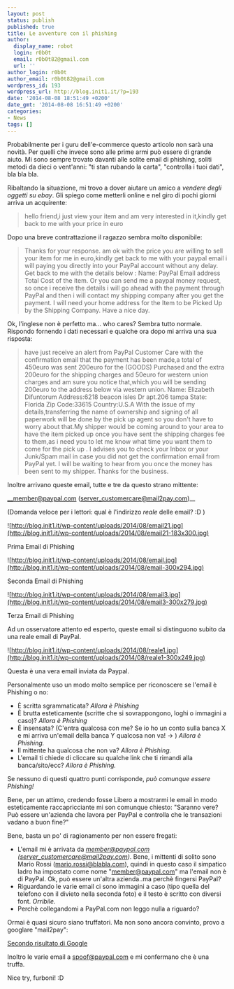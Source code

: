 ```yaml
---
layout: post
status: publish
published: true
title: Le avventure con il phishing
author:
  display_name: robot
  login: r0b0t
  email: r0b0t82@gmail.com
  url: ''
author_login: r0b0t
author_email: r0b0t82@gmail.com
wordpress_id: 193
wordpress_url: http://blog.init1.it/?p=193
date: '2014-08-08 18:51:49 +0200'
date_gmt: '2014-08-08 16:51:49 +0200'
categories:
- News
tags: []
---
```

Probabilmente per i guru dell'e-commerce questo articolo non sarà una novità. Per quelli che invece sono alle prime armi può essere di grande aiuto. Mi sono sempre trovato davanti alle solite email di phishing, soliti metodi da dieci o vent'anni: "ti stan rubando la carta", "controlla i tuoi dati", bla bla bla.

Ribaltando la situazione, mi trovo a dover aiutare un amico a *vendere degli oggetti su ebay*. Gli spiego come metterli online e nel giro di pochi giorni arriva un acquirente:

> hello friend,i just view your item and am very interested in it,kindly get back to me with your price in euro

Dopo una breve contrattazione il ragazzo sembra molto disponibile:

> Thanks for your response. am ok with the price you are willing to sell your item for me in euro,kindly get back to me with your paypal email  i will paying you
> directly into your PayPal account without any delay. Get back to me with
> the details below :
> Name:
> PayPal Email address
> Total Cost of the item.
> Or you can send me a paypal money request, so once i receive the details i
> will go ahead with the payment through PayPal and then i will contact my
> shipping company after you get the payment. I will need your home address
> for the Item to be Picked Up by the Shipping Company.
> Have a nice day.

Ok, l'inglese non è perfetto ma... who cares? Sembra tutto normale.
Rispondo fornendo i dati necessari e qualche ora dopo mi arriva una sua risposta:

> have just receive an alert from PayPal Customer Care with the
> confirmation email that the payment has been made,a total of 450euro
> was sent 200euro for the (GOODS) Purchased and the extra 200euro
> for the shipping charges and 50euro for western union charges and am
> sure you notice that,which you will be sending 200euro to the address
> below via western union.
> Name: Elizabeth Difuntorum
> Address:6218 beacon isles Dr apt.206 tampa
> State: Florida
> Zip Code:33615
> Country:U.S.A
> With the issue of my details,transferring the name of ownership and
> signing of all paperwork will be done by the pick up agent so you don't
> have to worry about that.My shipper would be coming around to your area to
> have the item  picked up once you have sent the shipping charges fee to
> them,as i need you to let me know what time you want them to come for the
> pick up . I advises you to check your Inbox or your Junk/Spam mail in case
> you did not get the confirmation email from PayPal yet.
> I will be waiting to hear from you once the money has been sent to my shipper.
> Thanks for the business.

Inoltre arrivano queste email, tutte e tre da questo strano mittente:

__member@paypal.com (server_customercare@mail2pay.com)__

(Domanda veloce per i lettori: qual è l'indirizzo *reale* delle email? :D )

![http://blog.init1.it/wp-content/uploads/2014/08/email21.jpg](http://blog.init1.it/wp-content/uploads/2014/08/email21-183x300.jpg) 

Prima Email di Phishing

![http://blog.init1.it/wp-content/uploads/2014/08/email.jpg](http://blog.init1.it/wp-content/uploads/2014/08/email-300x294.jpg)

Seconda Email di Phishing

![http://blog.init1.it/wp-content/uploads/2014/08/email3.jpg](http://blog.init1.it/wp-content/uploads/2014/08/email3-300x279.jpg)

Terza Email di Phishing


Ad un osservatore attento ed esperto, queste email si distinguono subito da una reale email di PayPal.

![http://blog.init1.it/wp-content/uploads/2014/08/reale1.jpg](http://blog.init1.it/wp-content/uploads/2014/08/reale1-300x249.jpg)

Questa è una vera email inviata da Paypal.

Personalmente uso un modo molto semplice per riconoscere se l'email è Phishing o no:

* È scritta sgrammaticata? *Allora è Phishing*
* È brutta esteticamente (scritte che si sovrappongono, loghi o immagini a caso)? *Allora è Phishing*
* È insensata? (C'entra qualcosa con me? Se io ho un conto sulla banca X e mi arriva un'email della banca Y qualcosa non va! -> ) *Allora è Phishing.*
* Il mittente ha qualcosa che non va? *Allora è Phishing.*
* L'email ti chiede di cliccare su qualche link che ti rimandi alla banca/sito/ecc? *Allora è Phishing.*

Se nessuno di questi quattro punti corrisponde, *può comunque essere Phishing!*

Bene, per un attimo, credendo fosse Libero a mostrarmi le email in modo esteticamente raccapricciante mi son comunque chiesto: "Saranno vere? Può essere un'azienda che lavora per PayPal e controlla che le transazioni vadano a buon fine?"

Bene, basta un po' di ragionamento per non essere fregati:

* L'email mi è arrivata da <em>member@paypal.com (server_customercare@mail2pay.com)</em>. Bene, i mittenti di solito sono Mario Rossi (mario.rossi@blabla.com), quindi in questo caso il simpatico ladro ha impostato come nome "member@paypal.com" ma l'email non è di PayPal. Ok, può essere un'altra azienda..ma perchè fingersi PayPal?
* Riguardando le varie email ci sono immagini a caso (tipo quella del telefono con il divieto nella seconda foto) e il testo è scritto con diversi font. *Orribile.*
* Perchè collegandomi a PayPal.com non leggo nulla a riguardo?

Ormai è quasi sicuro siano truffatori. Ma non sono ancora convinto, provo a googlare "mail2pay":

[Secondo risultato di Google](http://www.ebay.com/gds/Paypal-Scamming-SPOOF-E-MAILS-BEWARE-FORGEIN-BUYERS-/10000000012904401/g.html)

Inoltro le varie email a <spoof@paypal.com> e mi confermano che è una truffa.

Nice try, furboni! :D

